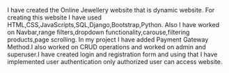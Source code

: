 I have created the Online Jewellery  website that is dynamic website. For creating this website I have used HTML,CSS,JavaScripts,SQL,Django,Bootstrap,Python. Also I have worked on Navbar,range filters,dropdown functionality,carouse,filtering products,page scrolling. In my project I have added Payment Gateway Method.I also worked on CRUD operations and worked on admin and superuser.I have created login and registration form and using that I have implemented user authentication only authorized user can access website.
